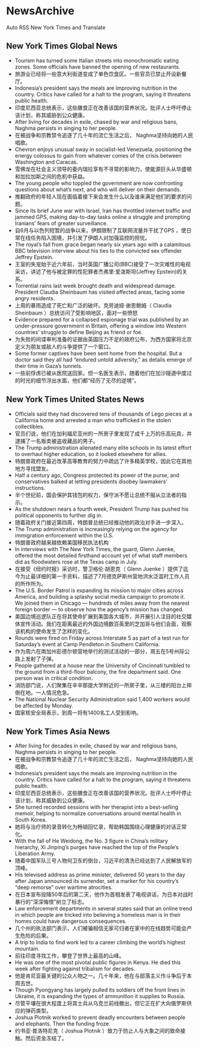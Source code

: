 # NewsArchive
Auto RSS New York Times and Translate

## New York Times Global News
* Tourism has turned some Italian streets into monochromatic eating zones. Some officials have banned the opening of new restaurants.
* 旅游业已经将一些意大利街道变成了单色饮食区。一些官员已禁止开设新餐厅。
* Indonesia’s president says the meals are improving nutrition in the country. Critics have called for a halt to the program, saying it threatens public health.
* 印度尼西亚总统表示，这些膳食正在改善该国的营养状况。批评人士呼吁停止该计划，称其威胁到公众健康。
* After living for decades in exile, chased by war and religious bans, Naghma persists in singing to her people.
* 在被战争和宗教禁令追逐了几十年的流亡生活之后， Naghma坚持向她的人民唱歌。
* Chevron enjoys unusual sway in socialist-led Venezuela, positioning the energy colossus to gain from whatever comes of the crisis between Washington and Caracas.
* 雪佛龙在社会主义领导的委内瑞拉享有不寻常的影响力，使能源巨头从华盛顿和加拉加斯之间的危机中获益。
* The young people who toppled the government are now confronting questions about what’s next, and who will deliver on their demands.
* 推翻政府的年轻人现在面临着接下来会发生什么以及谁来满足他们的要求的问题。
* Since its brief June war with Israel, Iran has throttled internet traffic and jammed GPS, making day-to-day tasks online a struggle and prompting Iranians’ fears of greater surveillance.
* 自6月与以色列短暂的战争以来，伊朗限制了互联网流量并干扰了GPS ，使日常在线任务陷入困境，并引发了伊朗人对加强监控的担忧。
* The royal’s fall from grace began nearly six years ago with a calamitous BBC television interview about his ties to the convicted sex offender Jeffrey Epstein.
* 王室的失宠始于近六年前，当时英国广播公司(BBC)接受了一次灾难性的电视采访，讲述了他与被定罪的性犯罪者杰弗里·爱泼斯坦(Jeffrey Epstein)的关系。
* Torrential rains last week brought death and widespread damage. President Claudia Sheinbaum has visited affected areas, facing some angry residents.
* 上周的暴雨造成了死亡和广泛的破坏。克劳迪娅·谢恩鲍姆（ Claudia Sheinbaum ）总统访问了受影响地区，面对一些愤怒
* Evidence prepared for a collapsed espionage trial was published by an under-pressure government in Britain, offering a window into Western countries’ struggle to define Beijing as friend or foe.
* 为失败的间谍审判准备的证据由英国压力不足的政府公布，为西方国家将北京定义为朋友或敌人的斗争提供了一个窗口。
* Some former captives have been sent home from the hospital. But a doctor said they all had “endured untold adversity,” as details emerge of their time in Gaza’s tunnels.
* 一些前俘虏已被从医院送回家。但一名医生表示，随着他们在加沙隧道中度过的时光的细节浮出水面，他们都“经历了无尽的逆境”。

## New York Times United States News
* Officials said they had discovered tens of thousands of Lego pieces at a California home and arrested a man who trafficked in the stolen collectibles.
* 官员们说，他们在加利福尼亚州的一所房子里发现了成千上万的乐高玩具，并逮捕了一名贩卖被盗收藏品的男子。
* The Trump administration alienated many elite schools in its latest effort to overhaul higher education, so it looked elsewhere for allies.
* 特朗普政府在最近改革高等教育的努力中疏远了许多精英学校，因此它在其他地方寻找盟友。
* Half a century ago, Congress protected its power of the purse, and conservatives balked at letting presidents disobey lawmakers’ instructions.
* 半个世纪前，国会保护其钱包的权力，保守派不愿让总统不服从立法者的指示。
* As the shutdown nears a fourth week, President Trump has pushed his political opponents to further dig in.
* 随着政府关门接近第四周，特朗普总统已经推动他的政治对手进一步深入。
* The Trump administration is increasingly relying on the agency for immigration enforcement within the U.S.
* 特朗普政府越来越依赖美国移民执法机构
* In interviews with The New York Times, the guard, Glenn Juenke, offered the most detailed firsthand account yet of what staff members did as floodwaters rose at the Texas camp in July.
* 在接受《纽约时报》采访时，警卫格伦·胡恩克（ Glenn Juenke ）提供了迄今为止最详细的第一手资料，描述了7月德克萨斯州营地洪水泛滥时工作人员的所作所为。
* The U.S. Border Patrol is expanding its mission to major cities across America, and building a splashy social media campaign to promote it. We joined them in Chicago — hundreds of miles away from the nearest foreign border — to observe how the agency’s mission has changed.
* 美国边境巡逻队正在将其使命扩展到美国各大城市，并开展引人注目的社交媒体宣传活动。我们在距离最近的外国边境数百英里的芝加哥与他们会面，观察该机构的使命发生了怎样的变化。
* Rounds were fired on Friday across Interstate 5 as part of a test run for Saturday’s event at Camp Pendleton in Southern California.
* 作为周六在南加州彭德尔顿营地举行的测试活动的一部分，周五在5号州际公路上发射了子弹。
* People gathered at a house near the University of Cincinnati tumbled to the ground from a third-floor balcony, the fire department said. One person was in critical condition.
* 消防部门说，人们聚集在辛辛那提大学附近的一所房子里，从三楼的阳台上摔倒在地。一人情况危急。
* The National Nuclear Security Administration said 1,400 workers would be affected by Monday.
* 国家核安全局表示，到周一将有1400名工人受到影响。

## New York Times Asia News
* After living for decades in exile, chased by war and religious bans, Naghma persists in singing to her people.
* 在被战争和宗教禁令追逐了几十年的流亡生活之后， Naghma坚持向她的人民唱歌。
* Indonesia’s president says the meals are improving nutrition in the country. Critics have called for a halt to the program, saying it threatens public health.
* 印度尼西亚总统表示，这些膳食正在改善该国的营养状况。批评人士呼吁停止该计划，称其威胁到公众健康。
* She turned recorded sessions with her therapist into a best-selling memoir, helping to normalize conversations around mental health in South Korea.
* 她将与治疗师的录音转化为畅销回忆录，帮助韩国围绕心理健康的对话正常化。
* With the fall of He Weidong, the No. 3 figure in China’s military hierarchy, Xi Jinping’s purges have reached the top of the People’s Liberation Army.
* 随着中国军队三号人物何卫东的倒台，习近平的清洗已经达到了人民解放军的顶峰。
* His televised address as prime minister, delivered 50 years to the day after Japan announced its surrender, set a marker for his country’s “deep remorse” over wartime atrocities.
* 在日本宣布投降50年后的第二天，他作为首相发表了电视讲话，为日本对战时暴行的“深深悔恨”树立了标志。
* Law enforcement departments in several states said that an online trend in which people are tricked into believing a homeless man is in their homes could have dangerous consequences.
* 几个州的执法部门表示，人们被骗相信无家可归者在家中的在线趋势可能会产生危险的后果。
* A trip to India to find work led to a career climbing the world’s highest mountain.
* 前往印度寻找工作，攀登了世界上最高的山峰。
* He was one of the most pivotal public figures in Kenya. He died this week after fighting against tribalism for decades.
* 他是肯尼亚最关键的公众人物之一。几十年来，他在与部落主义作斗争后于本周去世。
* Though Pyongyang has largely pulled its soldiers off the front lines in Ukraine, it is expanding the types of ammunition it supplies to Russia.
* 尽管平壤在很大程度上将其士兵从乌克兰前线撤出，但它正在扩大向俄罗斯供应的弹药类型。
* Joshua Plotnik worked to prevent deadly encounters between people and elephants. Then the funding froze.
* 约书亚·普洛特尼克（ Joshua Plotnik ）致力于防止人与大象之间的致命接触。然后资金冻结了。

